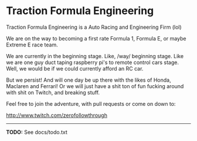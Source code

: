 # Traction Formula Engineering

Traction Formula Engineering is a Auto Racing and Engineering Firm (lol)

We are on the way to becoming a first rate Formula 1, Formula E, or maybe Extreme E
race team. 

We are currently in the beginning stage.  Like, /way/ beginning stage. Like we are 
one guy duct taping raspberry pi's to remote control cars stage. Well, we would be
if we could currently afford an RC car.

But we persist!  And will one day be up there with the likes of Honda, Maclaren and Ferrari!
Or we will just have a shit ton of fun fucking around with shit on Twitch, and breaking
stuff.

Feel free to join the adventure, with pull requests or come on down to:

http://www.twitch.com/zerofollowthrough

---
**TODO:**
	See docs/todo.txt

